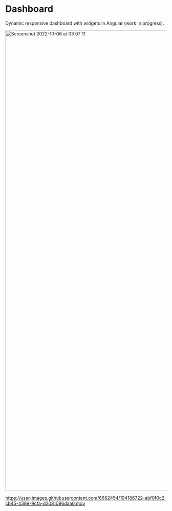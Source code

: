# Dashboard

Dynamic responsive dashboard with widgets in Angular (work in progress).

<img width="1434" alt="Screenshot 2022-10-06 at 03 07 11" src="https://user-images.githubusercontent.com/6662454/194185930-e702aa50-4b59-4655-bdd2-ec4ce39d2759.png">



https://user-images.githubusercontent.com/6662454/194186722-abf0f0c2-cb45-438e-9cfa-d2081096daa0.mov

